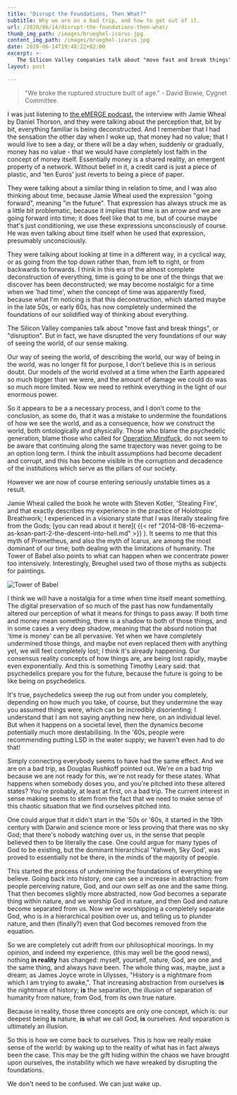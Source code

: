 ```yaml
---
title: "Disrupt the Foundations, Then What?"
subtitle: Why we are on a bad trip, and how to get out of it.
url: /2020/06/14/disrupt-the-foundations-then-what/
thumb_img_path: /images/brueghel-icarus.jpg
content_img_path: /images/brueghel-icarus.jpg
date: 2020-06-14T19:48:22+02:00
excerpt: >-
   The Silicon Valley companies talk about "move fast and break things", or "disruption". But in fact, we have disrupted the very foundations of our way of seeing the world, of our sense making.
layout: post

---
```


> "We broke the ruptured structure built of age." - David Bowie, Cygnet Committee.

I was just listening to [the eMERGE podcast](https://anchor.fm/emerge/), the interview with Jamie Wheal by Daniel Thorson, and they were talking about the perception that, bit by bit, everything familiar is being deconstructed. And I remember that I had the sensation the other day when I woke up, that money had no value; that I would live to see a day, or there will be a day when, suddenly or gradually, money has no value - that we would have completely lost faith in the concept of money itself. Essentially money is a shared reality, an emergent property of a network. Without belief in it, a credit card is just a piece of plastic, and 'ten Euros' just reverts to being a piece of paper.

They were talking about a similar thing in relation to time, and I was also thinking about time, because Jamie Wheal used the expression "going forward", meaning "in the future". That expression has always struck me as a little bit problematic, because it implies that time is an arrow and we are going forward into time; it does feel like that to me, but of course maybe that's just conditioning, we use these expressions unconsciously of course. He was even talking about time itself when he used that expression, presumably unconsciously.

They were talking about looking at time in a different way, in a cyclical way, or as going from the top down rather than, from left to right, or from backwards to forwards. I think in this era of the almost complete deconstruction of everything, time is going to be one of the things that we discover has been deconstructed; we may become nostalgic for a time when we 'had time', when the concept of time was apparently fixed, because what I'm noticing is that this deconstruction, which started maybe in the late 50s, or early 60s, has now completely undermined the foundations of our solidified way of thinking about everything.

The Silicon Valley companies talk about "move fast and break things", or "disruption". But in fact, we have disrupted the very foundations of our way of seeing the world, of our sense making.

Our way of seeing the world, of describing the world, our way of being in the world, was no longer fit for purpose, I don't believe this is in serious doubt. Our models of the world evolved at a time when the Earth appeared so much bigger than we were, and the amount of damage we could do was so much more limited. Now we need to rethink everything in the light of our enormous power.

So it appears to be a a necessary process, and I don't come to the conclusion, as some do, that it was a mistake to undermine the foundations of how we see the world, and as a consequence, how we construct the world, both ontologically and physically. Those who blame the psychedelic generation, blame those who called for [Operation Mindfuck](https://discordia.fandom.com/wiki/Operation_Mindfuck), do not seem to be aware that continuing along the same trajectory was never going to be an option long term. I think the inbuilt assumptions had become decadent and corrupt, and this has become visible in the corruption and decadence of the institutions which serve as the pillars of our society.

However we are now of course entering seriously unstable times as a result.

Jamie Wheal called the book he wrote with Steven Kotler, 'Stealing Fire', and that exactly describes my experience in the practice of Holotropic Breathwork; I experienced in a visionary state that I was literally stealing fire from the Gods; [you can read about it here]( {{< ref "2014-08-16-eczema-as-koan-part-2-the-descent-into-hell.md" >}} ). It seems to me that this myth of Prometheus, and also the myth of Icarus, are among the most dominant of our time; both dealing with the limitations of humanity. The Tower of Babel also points to what can happen when we concentrate power too intensively. Interestingly, Breughel used two of those myths as subjects for paintings.

 ![Tower of Babel](https://1.bp.blogspot.com/-o4pm_iohIU8/TqP1jWw1gFI/AAAAAAAABOI/G15sQ5neNb8/s1600/The+Tower+of+Babel-+Pieter+Bruegel+-+1563.jpg)

I think we will have a nostalgia for a time when time itself meant something. The digital preservation of so much of the past has now fundamentally altered our perception of what it means for things to pass away. If both time and money mean something, there is a shadow to both of those things, and in some cases a very deep shadow, meaning that the absurd notion that 'time is money' can be all pervasive. Yet when we have completely undermined those things, and maybe not even replaced them with anything yet, we will feel completely lost; I think it's already happening.
Our consensus reality concepts of how things are, are being lost rapidly, maybe even exponentially. And this is something Timothy Leary said: that psychedelics prepare you for the future, because the future is going to be like being on psychedelics.

It's true, psychedelics sweep the rug out from under you completely, depending on how much you take, of course, but they undermine the way you assumed things were, which can be incredibly disorienting; I understand that I am not saying anything new here, on an individual level. But when it happens on a societal level, then the dynamics become potentially much more destabilising. In the '60s, people were recommending putting LSD in the water supply; we haven't even had to do that!

Simply connecting everybody seems to have had the same effect. And we are on a bad trip, as Douglas Rushkoff pointed out. We're on a bad trip because we are not ready for this, we're not ready for these states. What happens when somebody doses you, and you're pitched into these altered states? You're probably, at least at first, on a bad trip. The current interest in sense making seems to stem from the fact that we need to make sense of this chaotic situation that we find ourselves pitched into.

One could argue that it didn't start in the '50s or '60s, it started in the 19th century with Darwin and science more or less proving that there was no sky God; that there's nobody watching over us, in the sense that people believed then to be literally the case. One could argue for many types of God to be existing, but the dominant hierarchical 'Yahweh, Sky God', was proved to essentially not be there, in the minds of the majority of people.

This started the process of undermining the foundations of everything we believe. Going back into history, one can see a increase in abstraction: from people perceiving nature, God, and our own self as one and the same thing. That then becomes slightly more abstracted, now God becomes a separate thing within nature, and we worship God in nature, and then God and nature become separated from us. Now we're worshipping a completely separate God, who is in a hierarchical position over us, and telling us to plunder nature, and then (finally?) even that God becomes removed from the equation.

So we are completely cut adrift from our philosophical moorings. In my opinion, and indeed my experience, (this may well be the good news), nothing **in reality** has changed: myself, yourself, nature, God, are one and the same thing, and always have been. The whole thing was, maybe, just a dream; as James Joyce wrote in Ulysses, "History is a nightmare from which I am trying to awake,". That increasing abstraction from ourselves **is** the nightmare of history; **is** the separation, the illusion of separation of humanity from nature, from God, from its own true nature.

Because in reality, those three concepts are only one concept, which is: our deepest being **is** nature, **is** what we call God, **is** ourselves. And separation is ultimately an illusion.

So this is how we come back to ourselves. This is how we really make sense of the world: by waking up to the reality of what has in fact always been the case. This may be the gift hiding within the chaos we have brought upon ourselves, the instability which we have wreaked by disrupting the foundations.

We don't need to be confused. We can just wake up.
